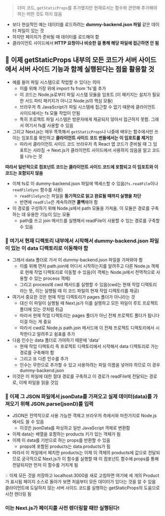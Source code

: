 > 더미 코드, `getStaticProps`를 추가했지만 현재로서는 함수와 관련해 추가해야 하는 어떤 것도 하지 않음

- 보다 현실적인 예는 데이터를 로드하려는 **dummy-backend.json 파일** 같은 데이터 파일이 있는 것
- 하지만 페이지가 준비될 때 데이터를 로드해야 함
- 클라이언트 사이드에서 **HTTP 요청이나 비슷한 걸 통해 해당 파일에 접근하면 안 됨**
  >

## 📌 이제 getStaticProps 내부의 모든 코드가 서버 사이드에서 서버 사이드 기능과 함께 실행된다는 점을 활용할 것

- 예를 들어 파일 시스템으로 작업할 수 있다는 의미
  - 이를 위해 가장 위에 import fs from 'fs'를 추가
  - 이 코드는 Node.js로부터 파일 시스템 모듈을 임포트
    (이 패키지는 설치가 필요한 서드 파티 패키지가 아니고 Node.js의 핵심 모듈)
  - 브라우저 측 JavaScript가 파일 시스템에 접근할 수 없기 때문에 클라이언트 사이드에서는 fs 모듈 작업이 안됨
  - 특히 프로젝트 파일 시스템은 방문자에게 제공되지 않아서 접근하지 못함. 그래서 여기서 fs를 사용할 수 있음
- 그리고 Next.js는 매우 똑똑해서 `getStaticProps`나 나중에 배우는 함수에서만 쓰이는 임포트를 확인하고 **클라이언트 사이드 코드 번들에서는 이 임포트를 제거**함
  - 따라서 클라이언트 사이드 코드 브라우저 측 React 앱 코드가 준비될 때 그 임포트는 사라짐
    → Next.js가 클라이언트 사이드에서 사용하지 않음을 알고 코드를 나누는 것

**따라서 일반적으로 컴포넌트 코드는 클라이언트 사이드 코드에 포함되고 이 임포트와 이 코드는 포함되지 않음**

- 이제 fs로 이 dummy-backend.json 파일에 액세스할 수 있음(`fs.readFile`이나 `readFileSync` 함수를 사용)
  - `readFileSync`는 파일을 **동기적으로 읽고 완료될 때까지 실행을 차단**
  - 반면에 `readFile`은 계속하려면 **콜백**해야 함
- 이 경로를 구성하기 위해 Node.js에서 path 모듈을 가져옴. 이 모듈은 경로를 구축하는 데 유용한 기능이 있는 모듈
  - path를 쓰고 join 메서드를 실행해서 readFile이 사용할 수 있는 경로를 구축할 수 있음

### 📎 여기서 현재 디렉토리 내부에서 시작해서 dummy-backend.json 파일이 있는 이 data 디렉토리로 이동해야 함

- 그래서 data 폴더로 가서 이 dummy-backend.json 파일을 가져와야 함
  - 이를 위해 먼저 path.join에 어디서 시작하는지를 알려주고 다른 Node.js 객체로 현재 작업 디렉토리로 이동할 수 있음(이 객체는 Node.js에서 전역적으로 사용할 수 있는 process 객체)
  - 그리고 process에 cwd 메서드를 실행할 수 있음(cwd는 현재 작업 디렉토리라는 뜻, 이는 실행될 때 이 코드 파일의 현재 작업 디렉토리를 제공)
- 여기서 중요한 것은 현재 작업 디렉토리가 pages 폴더가 아니라는 것
  - 대신 이 파일이 실행될 때 Next.js가 이를 실행하고 모든 파일이 루트 프로젝트 폴더에 있는 것처럼 취급
  - 따라서 현재 작업 디렉토리는 pages 폴더가 아닌 전체 프로젝트 폴더가 됩니다 이걸 아는 게 중요
  - 따라서 cwd로 Node.js path.join 메서드에 이 전체 프로젝트 디렉토리에서 시작한다고 알려주고 쉼표를 추가
- 다음 인수는 data 폴더로 가야하기 때문에 'data'
  - 현재 작업 디렉토리 즉 프로젝트 디렉토리에서 시작해서 data 디렉토리로 가는 경로를 구축해야 함
  - 그리고 또 다른 인수를 추가
  - 인수는 무한으로 추가할 수 있고 사용하려는 파일 이름을 넣어야 하므로 이 경우 dummy-backend.json
- 이것은 이 파일에 대한 절대 경로를 구축하고 이 경로가 readFile에 전달되는 경로로, 이제 파일을 읽을 것임

### 📎 이제 그 JSON 파일에서 jsonData를 가져오고 실제 데이터(data)를 가져오기 위해 JSON.parse(jsonD)를 입력

- JSON은 전역적으로 사용 가능한 객체고 브라우저 측에서와 마찬가지로 Node.js에서도 쓸 수 있음
  - 이것은 jsonData를 파싱하고 일반 JavaScript 객체로 변환함
- 이제 data는 배열을 포함하는 products 키가 있는 객체가 됨
- 이제 이 data를 기반으로 하는 props를 반환할 수 있음
  - props에 포함된 products는 data.products가 됨
- 따라서 이 파일에서 페치한 products는 이제 이 객체의 products에 값으로 전달되므로 궁극적으로 Next.js가 이 함수를 실행할 때 이 컴포넌트 함수에 props를 통해 전달되지만 먼저 이 함수를 거치게 됨

<aside>
💡 이제 모든 것을 저장하고 localhost:3000을 새로 고침하면 여기에 세 개의 Product가 표시됨 
페이지 소스로 돌아가 보면 처음부터 모든 데이터가 있다는 것을 알 수 있음
클라이언트에 도달하지 않는 서버 사이드 코드를 실행하는 getStaticProps의 도움으로 사전 렌더링 됨

</aside>

### 이는 Next.js가 페이지를 사전 렌더링할 때만 실행된다!
